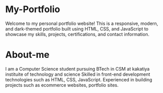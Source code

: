 # My-Portfolio
Welcome to my personal portfolio website! This is a responsive, modern, and dark-themed portfolio built using HTML, CSS, and JavaScript to showcase my skills, projects, certifications, and contact information.
# About-me
I am a Computer Science student pursuing BTech in CSM at kakatiya instituite of technology and science Skilled in front-end development technologies such as HTML, CSS, JavaScript. Experienced in building projects such as ecommerce websites, portfolio sites.
